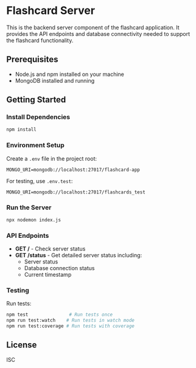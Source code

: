 # Flashcard Server

This is the backend server component of the flashcard application. It provides the API endpoints and database connectivity needed to support the flashcard functionality.

## Prerequisites

- Node.js and npm installed on your machine
- MongoDB installed and running

## Getting Started

### Install Dependencies

```bash
npm install
```

### Environment Setup

Create a `.env` file in the project root:

```
MONGO_URI=mongodb://localhost:27017/flashcard-app
```

For testing, use `.env.test`:

```
MONGO_URI=mongodb://localhost:27017/flashcards_test
```

### Run the Server

```bash
npx nodemon index.js
```

### API Endpoints

- **GET /** - Check server status
- **GET /status** - Get detailed server status including:
  - Server status
  - Database connection status
  - Current timestamp

### Testing

Run tests:

```bash
npm test               # Run tests once
npm run test:watch    # Run tests in watch mode
npm run test:coverage # Run tests with coverage
```

## License

ISC

